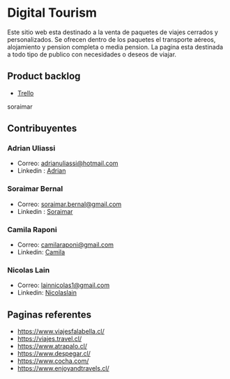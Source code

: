 # Digital Tourism
Este sitio web esta destinado a la venta de paquetes de viajes cerrados y personalizados. Se ofrecen dentro de los paquetes el transporte aéreos, alojamiento y pension completa o media pension.
La pagina esta destinada a todo tipo de publico con necesidades o deseos de viajar.

## Product backlog
* [Trello](https://trello.com/b/34tGsZEu/grupo8)

soraimar

## Contribuyentes
### Adrian Uliassi
* Correo: adrianuliassi@hotmail.com
* Linkedin : [Adrian](https://www.linkedin.com/in/adrian-uliassi/)

### Soraimar Bernal
* Correo: soraimar.bernal@gmail.com
* Linkedin : [Soraimar](https://www.linkedin.com/in/soraimar-bernal-abb72a166/)

### Camila Raponi
* Correo: camilaraponi@gmail.com
* Linkedin: [Camila](https://www.linkedin.com/in/camila-andrea-raponi-2738b61a2/)

### Nicolas Lain
* Correo: lainnicolas1@gmail.com
* Linkedin: [Nicolaslain](www.linkedin.com/in/nicolaslain)

## Paginas referentes
* https://www.viajesfalabella.cl/
* https://viajes.travel.cl/
* https://www.atrapalo.cl/
* https://www.despegar.cl/
* https://www.cocha.com/
* https://www.enjoyandtravels.cl/
